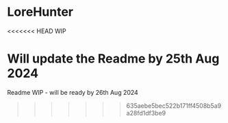 # LoreHunter

<<<<<<< HEAD
WIP

Will update the Readme by 25th Aug 2024
=======
Readme WIP - will be ready by 26th Aug 2024
>>>>>>> 635aebe5bec522b171ff4508b5a9a28fd1df3be9
